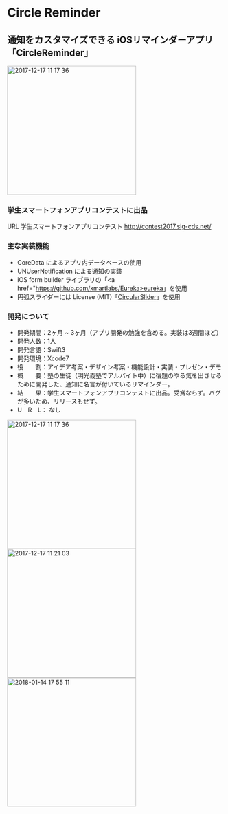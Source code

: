 
# Circle Reminder

## 通知をカスタマイズできる iOSリマインダーアプリ「CircleReminder」

<img width="300" alt="2017-12-17 11 17 36" src="https://user-images.githubusercontent.com/32217053/34076006-36e65c84-e31c-11e7-935b-01b2ae0e8594.png">


### 学生スマートフォンアプリコンテストに出品
URL 学生スマートフォンアプリコンテスト <a href="http://contest2017.sig-cds.net/" >http://contest2017.sig-cds.net/</a>


### 主な実装機能
- CoreData によるアプリ内データベースの使用
- UNUserNotification による通知の実装
- iOS form builder ライブラリの「<a href="https://github.com/xmartlabs/Eureka>eureka</a>」を使用
- 円弧スライダーには License (MIT)「<a href="https://github.com/caolsen/CircularSlider">CircularSlider</a>」を使用

### 開発について
- 開発期間：2ヶ月 ~ 3ヶ月（アプリ開発の勉強を含める。実装は3週間ほど）
- 開発人数：1人
- 開発言語：Swift3
- 開発環境：Xcode7
- 役　　割：アイデア考案・デザイン考案・機能設計・実装・プレゼン・デモ
- 概　　要：塾の生徒（明光義塾でアルバイト中）に宿題のやる気を出させるために開発した、通知に名言が付いているリマインダー。
- 結　　果：学生スマートフォンアプリコンテストに出品。受賞ならず。バグが多いため、リリースもせず。
- U　R　L： なし


<img width="300" alt="2017-12-17 11 17 36" src="https://user-images.githubusercontent.com/32217053/34076006-36e65c84-e31c-11e7-935b-01b2ae0e8594.png">

<img width="300" alt="2017-12-17 11 21 03" src="https://user-images.githubusercontent.com/32217053/34076018-92e45ce8-e31c-11e7-8698-4484efe64ba0.png">

<img width="300" alt="2018-01-14 17 55 11" src="https://user-images.githubusercontent.com/32217053/34914340-370c1c0a-f954-11e7-85ef-9c891354d7e6.png">



